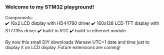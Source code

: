 ### Welcome to my STM32 playground!

Components: <br>
:heavy_check_mark: 16x2 LCD display with HD44780 driver
:heavy_check_mark: 160x128 LCD-TFT display with ST7735s driver
:heavy_check_mark: build-in RTC
:heavy_check_mark: build-in ethernet module

By now this small DIY downloads Warsaw UTC+1 date and time just to display it on LCD display. Future extensions are coming!